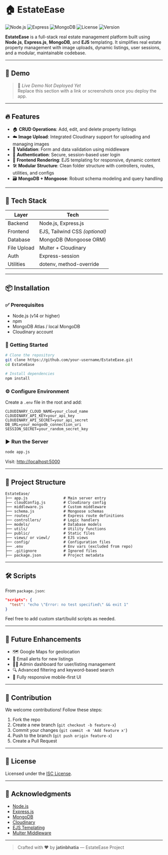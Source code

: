 # 🏠 EstateEase

![Node.js](https://img.shields.io/badge/Node.js-Enabled-brightgreen)
![Express](https://img.shields.io/badge/Express.js-Backend-lightgrey)
![MongoDB](https://img.shields.io/badge/MongoDB-Database-green)
![License](https://img.shields.io/badge/license-ISC-blue)
![Version](https://img.shields.io/badge/version-1.0.0-yellow)

**EstateEase** is a full-stack real estate management platform built using **Node.js**, **Express.js**, **MongoDB**, and **EJS** templating. It simplifies real estate property management with image uploads, dynamic listings, user sessions, and a modular, maintainable codebase.

---

## 📸 Demo

> 🚧 *Live Demo Not Deployed Yet*  
> Replace this section with a link or screenshots once you deploy the app.

---

## 🔥 Features

- 🏠 **CRUD Operations**: Add, edit, and delete property listings
- ☁️ **Image Upload**: Integrated Cloudinary support for uploading and managing images
- 🧠 **Validation**: Form and data validation using middleware
- 🔐 **Authentication**: Secure, session-based user login
- 🎨 **Frontend Rendering**: EJS templating for responsive, dynamic content
- 🛠 **Modular Structure**: Clean folder structure with controllers, routes, utilities, and configs
- 🗃 **MongoDB + Mongoose**: Robust schema modeling and query handling

---

## 🧱 Tech Stack

| Layer      | Tech                            |
|------------|---------------------------------|
| Backend    | Node.js, Express.js             |
| Frontend   | EJS, Tailwind CSS *(optional)*  |
| Database   | MongoDB (Mongoose ORM)          |
| File Upload| Multer + Cloudinary             |
| Auth       | Express-session                 |
| Utilities  | dotenv, method-override         |

---

## 📦 Installation

### ✅ Prerequisites

- Node.js (v14 or higher)
- npm
- MongoDB Atlas / local MongoDB
- Cloudinary account

### 🚀 Getting Started

```bash
# Clone the repository
git clone https://github.com/your-username/EstateEase.git
cd EstateEase

# Install dependencies
npm install
```

### ⚙️ Configure Environment

Create a `.env` file in the root and add:

```env
CLOUDINARY_CLOUD_NAME=your_cloud_name
CLOUDINARY_API_KEY=your_api_key
CLOUDINARY_API_SECRET=your_api_secret
DB_URL=your_mongodb_connection_uri
SESSION_SECRET=your_random_secret_key
```

### ▶️ Run the Server

```bash
node app.js
```

Visit: [http://localhost:5000](http://localhost:5000)

---

## 🧩 Project Structure

```
EstateEase/
├── app.js                # Main server entry
├── cloudConfig.js        # Cloudinary config
├── middleware.js         # Custom middleware
├── schema.js             # Mongoose schemas
├── routes/               # Express route definitions
├── controllers/          # Logic handlers
├── models/               # Database models
├── utils/                # Utility functions
├── public/               # Static files
├── views/ or viewl/      # EJS views
├── config/               # Configuration files
├── .env                  # Env vars (excluded from repo)
├── .gitignore            # Ignored files
├── package.json          # Project metadata
```

---

## 🛠 Scripts

From `package.json`:

```json
"scripts": {
  "test": "echo \"Error: no test specified\" && exit 1"
}
```

Feel free to add custom start/build scripts as needed.

---

## 🌟 Future Enhancements

- 🗺 Google Maps for geolocation
- 📧 Email alerts for new listings
- 🧑‍💼 Admin dashboard for user/listing management
- 🔍 Advanced filtering and keyword-based search
- 📱 Fully responsive mobile-first UI

---

## 🤝 Contribution

We welcome contributions! Follow these steps:

1. Fork the repo
2. Create a new branch (`git checkout -b feature-x`)
3. Commit your changes (`git commit -m 'Add feature x'`)
4. Push to the branch (`git push origin feature-x`)
5. Create a Pull Request

---

## 📄 License

Licensed under the [ISC License](LICENSE).

---

## 🙌 Acknowledgments

- [Node.js](https://nodejs.org/)
- [Express.js](https://expressjs.com/)
- [MongoDB](https://www.mongodb.com/)
- [Cloudinary](https://cloudinary.com/)
- [EJS Templating](https://ejs.co/)
- [Multer Middleware](https://github.com/expressjs/multer)

---

> Crafted with ❤️ by **jatinbhatia** — EstateEase Project
